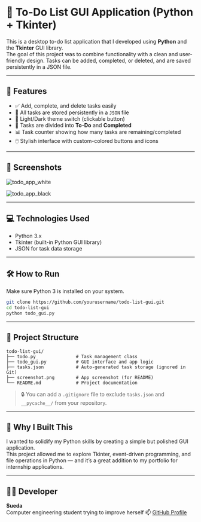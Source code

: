 # 📝 To-Do List GUI Application (Python + Tkinter)

This is a desktop to-do list application that I developed using **Python** and the **Tkinter** GUI library.  
The goal of this project was to combine functionality with a clean and user-friendly design. Tasks can be added, completed, or deleted, and are saved persistently in a JSON file.

---

## 🚀 Features

- ✅ Add, complete, and delete tasks easily
- 📂 All tasks are stored persistently in a `JSON` file
- 🎨 Light/Dark theme switch (clickable button)
- 🧾 Tasks are divided into **To-Do** and **Completed**
- 📊 Task counter showing how many tasks are remaining/completed
- 🖱️ Stylish interface with custom-colored buttons and icons

---

## 📸 Screenshots
![todo_app_white](https://github.com/user-attachments/assets/b6901d3f-5a1f-42a9-94cd-5c0bde172503)

![todo_app_black](https://github.com/user-attachments/assets/91ee7849-0918-4a7d-a896-629bbc54ca18)

---

## 💻 Technologies Used

- Python 3.x
- Tkinter (built-in Python GUI library)
- JSON for task data storage

---

## 🛠️ How to Run

Make sure Python 3 is installed on your system.

```bash
git clone https://github.com/yourusername/todo-list-gui.git
cd todo-list-gui
python todo_gui.py
```

---

## 📁 Project Structure

```
todo-list-gui/
├── todo.py               # Task management class
├── todo_gui.py           # GUI interface and app logic
├── tasks.json            # Auto-generated task storage (ignored in Git)
├── screenshot.png        # App screenshot (for README)
└── README.md             # Project documentation
```

> 🔒 You can add a `.gitignore` file to exclude `tasks.json` and `__pycache__/` from your repository.

---

## 🎯 Why I Built This

I wanted to solidify my Python skills by creating a simple but polished GUI application.  
This project allowed me to explore Tkinter, event-driven programming, and file operations in Python — and it’s a great addition to my portfolio for internship applications.

---

## 👩‍💻 Developer

**Sueda**  
Computer engineering student trying to improve herself
📫 [GitHub Profile](https://github.com/suedakzn)
